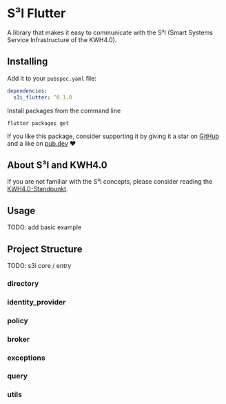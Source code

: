# S³I Flutter

A library that makes it easy to communicate with the S³I (Smart Systems Service Infrastructure of the KWH4.0).

## Installing

Add it to your `pubspec.yaml` file:
```yaml
dependencies:
  s3i_flutter: ^0.1.0
```
Install packages from the command line
```
flutter packages get
```

If you like this package, consider supporting it by giving it a star on [GitHub](https://github.com/LukasPoque/s3i_flutter) and a like on [pub.dev](https://pub.dev/packages/s3i_flutter) :heart:

## About S³I and KWH4.0

If you are not familiar with the S³I concepts, please consider reading the [KWH4.0-Standpunkt](https://www.kwh40.de/wp-content/uploads/2020/04/KWH40-Standpunkt-S3I-v2.0.pdf).

## Usage

TODO: add basic example

## Project Structure

TODO: s3i core / entry

### directory

### identity_provider

### policy

### broker

### exceptions

### query

### utils